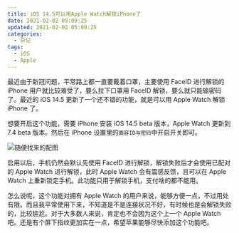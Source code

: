 ```yaml
---
title: iOS 14.5可以用Apple Watch解锁iPhone了
date: 2021-02-02 05:09:25
updated: 2021-02-02 05:09:25
categories:
  - 杂记
tags:
  - iOS
  - Apple
---
```


最近由于新冠问题，平常路上都一直要戴着口罩，主要使用 FaceID 进行解锁的 iPhone 用户就比较难受了，要么拉下口罩用 FaceID 解锁，要么就只能输密码了。最近的 iOS 14.5 更新了一个还不错的功能，就是可以用 Apple Watch 解锁 iPhone 了。

<!--more-->

想要开启这个功能，需要 iPhone 安装 iOS 14.5 beta 版本，Apple Watch 更新到 7.4 beta 版本。然后在 iPhone 设置里的`面容ID与密码`中开启开关即可。

![随便找来的配图](https://img.iszy.xyz/20210224181657.png)

启用以后，手机仍然会默认先使用 FaceID 进行解锁，解锁失败后才会使用已配对的 Apple Watch 进行解锁，此时 Apple Watch 会有震感反馈，且可以在 Apple Watch 上重新锁定手机。此功能只用于解锁手机，支付啥的都不能用。

怎么说呢，这个功能对拥有 Apple Watch 的用户来说，能够方便一点，不过用处有限。而且我平常使用下来，不知道是不是连接状况不好，有时候也是会解锁失败的，比较尴尬。对于大多数人来说，肯定也不会因为这个上一个 Apple Watch 吧。还是有个屏下指纹更加实在一点，希望苹果能够尽快添加这个功能吧。
